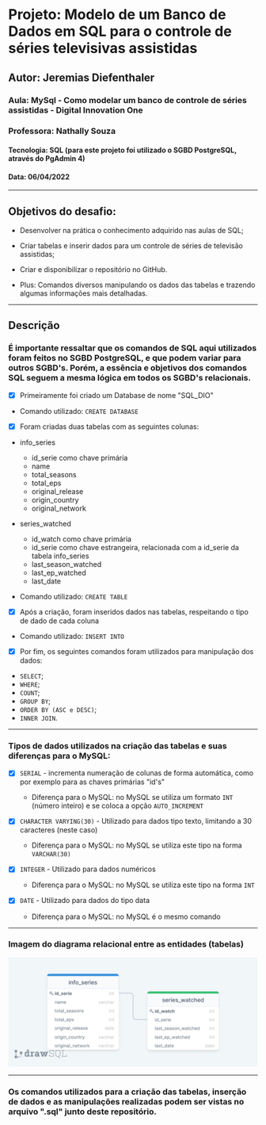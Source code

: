 # Projeto: Modelo de um Banco de Dados em SQL para o controle de séries televisivas assistidas

## Autor: Jeremias Diefenthaler

### Aula: MySql - Como modelar um banco de controle de séries assistidas - Digital Innovation One
### Professora: Nathally Souza
#### Tecnologia: SQL (para este projeto foi utilizado o SGBD PostgreSQL, através do PgAdmin 4)
#### Data: 06/04/2022
-----------------------------------------
## Objetivos do desafio:
- Desenvolver na prática o conhecimento adquirido nas aulas de SQL;
- Criar tabelas e inserir dados para um controle de séries de televisão assistidas;
- Criar e disponibilizar o repositório no GitHub.

- Plus: Comandos diversos manipulando os dados das tabelas e trazendo algumas informações mais detalhadas.
-----------------------------------------
## Descrição

### É importante ressaltar que os comandos de SQL aqui utilizados foram feitos no SGBD PostgreSQL, e que podem variar para outros SGBD's. Porém, a essência e objetivos dos comandos SQL seguem a mesma lógica em todos os SGBD's relacionais. 

- [x] Primeiramente foi criado um Database de nome "SQL_DIO"

- Comando utilizado: ```CREATE DATABASE```

- [x] Foram criadas duas tabelas com as seguintes colunas:

- info_series
  - id_serie como chave primária
  - name
  - total_seasons
  - total_eps
  - original_release
  - origin_country
  - original_network

- series_watched
  - id_watch como chave primária
  - id_serie como chave estrangeira, relacionada com a id_serie da tabela info_series
  - last_season_watched
  - last_ep_watched
  - last_date

- Comando utilizado: ```CREATE TABLE```

- [x] Após a criação, foram inseridos dados nas tabelas, respeitando o tipo de dado de cada coluna

- Comando utilizado: ```INSERT INTO```

- [x] Por fim, os seguintes comandos foram utilizados para manipulação dos dados:

- ```SELECT```;
- ```WHERE```;
- ```COUNT```;
- ```GROUP BY```;
- ```ORDER BY (ASC e DESC)```;
- ```INNER JOIN```.
---------------------------------------------
### Tipos de dados utilizados na criação das tabelas e suas diferenças para o MySQL:

- [x] ```SERIAL``` - incrementa numeração de colunas de forma automática, como por exemplo para as chaves primárias "id's"
  - Diferença para o MySQL: no MySQL se utiliza um formato ```INT``` (número inteiro) e se coloca a opção ```AUTO_INCREMENT```

- [x] ```CHARACTER VARYING(30)``` - Utilizado para dados tipo texto, limitando a 30 caracteres (neste caso)
  - Diferença para o MySQL: no MySQL se utiliza este tipo na forma ```VARCHAR(30)```

- [x] ```INTEGER``` - Utilizado para dados numéricos
  - Diferença para o MySQL: no MySQL se utiliza este tipo na forma ```INT```

- [x] ```DATE``` - Utilizado para dados do tipo data
  - Diferença para o MySQL: no MySQL é o mesmo comando
---------------------------------------------

### Imagem do diagrama relacional entre as entidades (tabelas)
<img width="auto" src="https://github.com/JeremiasDief/Projetos_DIO/blob/main/Bootcamp%20CCDE%20%232/Desafio%20-%20SQL/Diagrama_relacional.png">

---------------------------------------------

### Os comandos utilizados para a criação das tabelas, inserção de dados e as manipulações realizadas podem ser vistas no arquivo ".sql" junto deste repositório.
